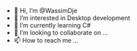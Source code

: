 - 👋 Hi, I’m @WassimDje
- 👀 I’m interested in Desktop development
- 🌱 I’m currently learning C#
- 💞️ I’m looking to collaborate on ...
- 📫 How to reach me ...

<!---
WassimDje/WassimDje is a ✨ special ✨ repository because its `README.md` (this file) appears on your GitHub profile.
You can click the Preview link to take a look at your changes.
--->
